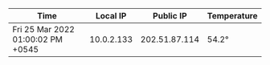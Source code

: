 | Time     | Local IP | Public IP | Temperature |
| ----------- | ----------- | ----------- | ----------- |
| Fri 25 Mar 2022 01:00:02 PM +0545      | 10.0.2.133     | 202.51.87.114  | 54.2° |
